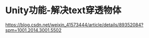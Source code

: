 # Unity功能-解决text穿透物体

https://blog.csdn.net/weixin_41573444/article/details/89352084?spm=1001.2014.3001.5502